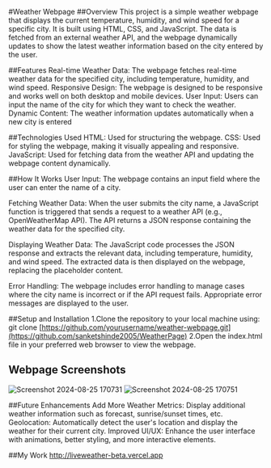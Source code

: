 #Weather Webpage
##Overview
This project is a simple weather webpage that displays the current temperature, humidity, and wind speed for a specific city. It is built using HTML, CSS, and JavaScript. The data is fetched from an external weather API, and the webpage dynamically updates to show the latest weather information based on the city entered by the user.

##Features
Real-time Weather Data: The webpage fetches real-time weather data for the specified city, including temperature, humidity, and wind speed.
Responsive Design: The webpage is designed to be responsive and works well on both desktop and mobile devices.
User Input: Users can input the name of the city for which they want to check the weather.
Dynamic Content: The weather information updates automatically when a new city is entered

##Technologies Used
HTML: Used for structuring the webpage.
CSS: Used for styling the webpage, making it visually appealing and responsive.
JavaScript: Used for fetching data from the weather API and updating the webpage content dynamically.

##How It Works
User Input:
The webpage contains an input field where the user can enter the name of a city.

Fetching Weather Data:
When the user submits the city name, a JavaScript function is triggered that sends a request to a weather API (e.g., OpenWeatherMap API).
The API returns a JSON response containing the weather data for the specified city.

Displaying Weather Data:
The JavaScript code processes the JSON response and extracts the relevant data, including temperature, humidity, and wind speed.
The extracted data is then displayed on the webpage, replacing the placeholder content.

Error Handling:
The webpage includes error handling to manage cases where the city name is incorrect or if the API request fails. Appropriate error messages are displayed to the user.

##Setup and Installation
1.Clone the repository to your local machine using:
git clone [https://github.com/yourusername/weather-webpage.git](https://github.com/sanketshinde2005/WeatherPage)
2.Open the index.html file in your preferred web browser to view the webpage.

## Webpage Screenshots
![Screenshot 2024-08-25 170731](https://github.com/user-attachments/assets/1a5dba8a-9d2e-423f-b5e6-9ccfdb4333ec)
![Screenshot 2024-08-25 170751](https://github.com/user-attachments/assets/c833767c-be56-4d26-8aaa-154189e850a7)

##Future Enhancements
Add More Weather Metrics: Display additional weather information such as forecast, sunrise/sunset times, etc.
Geolocation: Automatically detect the user's location and display the weather for their current city.
Improved UI/UX: Enhance the user interface with animations, better styling, and more interactive elements.

##My Work
http://liveweather-beta.vercel.app
